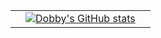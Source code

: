 | | | |
| :--: | :--: | :--: |
| |[![Dobby's GitHub stats](https://github-readme-stats.vercel.app/api?username=dobby-kim&theme=ambient_gradient&show_icon=true)](https://github.com/dobby-kim)| |

[ambient_gradient_repo]: https://github-readme-stats.vercel.app/api/pin/?username=anuraghazra&repo=github-readme-stats&cache_seconds=86400&theme=ambient_gradient
